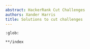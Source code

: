 ```yaml
---
abstract: HackerRank Cut Challenges
authors: Xander Harris
title: Solutions to cut challenges
---
```


```{toctree}
:glob:

**/index
```

```{index} cut; shell
```

```{index} command; cut
```

```{sectionauthor} Xander Harris <xandertheharris@gmail.com>
```
